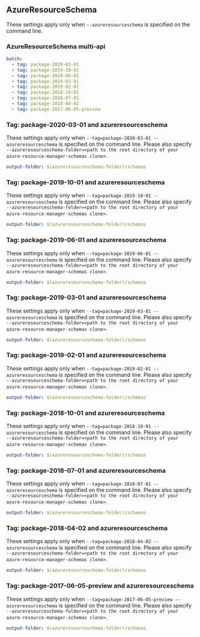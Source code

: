 ## AzureResourceSchema

These settings apply only when `--azureresourceschema` is specified on the command line.

### AzureResourceSchema multi-api

``` yaml $(azureresourceschema) && $(multiapi)
batch:
  - tag: package-2020-03-01
  - tag: package-2019-10-01
  - tag: package-2019-06-01
  - tag: package-2019-03-01
  - tag: package-2019-02-01
  - tag: package-2018-10-01
  - tag: package-2018-07-01
  - tag: package-2018-04-02
  - tag: package-2017-06-05-preview
```

### Tag: package-2020-03-01 and azureresourceschema

These settings apply only when `--tag=package-2020-03-01 --azureresourceschema` is specified on the command line.
Please also specify `--azureresourceschema-folder=<path to the root directory of your azure-resource-manager-schemas clone>`.

``` yaml $(tag) == 'package-2020-03-01' && $(azureresourceschema)
output-folder: $(azureresourceschema-folder)/schemas
```

### Tag: package-2019-10-01 and azureresourceschema

These settings apply only when `--tag=package-2019-10-01 --azureresourceschema` is specified on the command line.
Please also specify `--azureresourceschema-folder=<path to the root directory of your azure-resource-manager-schemas clone>`.

``` yaml $(tag) == 'package-2019-10-01' && $(azureresourceschema)
output-folder: $(azureresourceschema-folder)/schemas
```

### Tag: package-2019-06-01 and azureresourceschema

These settings apply only when `--tag=package-2019-06-01 --azureresourceschema` is specified on the command line.
Please also specify `--azureresourceschema-folder=<path to the root directory of your azure-resource-manager-schemas clone>`.

``` yaml $(tag) == 'package-2019-06-01' && $(azureresourceschema)
output-folder: $(azureresourceschema-folder)/schemas
```

### Tag: package-2019-03-01 and azureresourceschema

These settings apply only when `--tag=package-2019-03-01 --azureresourceschema` is specified on the command line.
Please also specify `--azureresourceschema-folder=<path to the root directory of your azure-resource-manager-schemas clone>`.

``` yaml $(tag) == 'package-2019-03-01' && $(azureresourceschema)
output-folder: $(azureresourceschema-folder)/schemas
```

### Tag: package-2019-02-01 and azureresourceschema

These settings apply only when `--tag=package-2019-02-01 --azureresourceschema` is specified on the command line.
Please also specify `--azureresourceschema-folder=<path to the root directory of your azure-resource-manager-schemas clone>`.

``` yaml $(tag) == 'package-2019-02-01' && $(azureresourceschema)
output-folder: $(azureresourceschema-folder)/schemas
```

### Tag: package-2018-10-01 and azureresourceschema

These settings apply only when `--tag=package-2018-10-01 --azureresourceschema` is specified on the command line.
Please also specify `--azureresourceschema-folder=<path to the root directory of your azure-resource-manager-schemas clone>`.

``` yaml $(tag) == 'package-2018-10-01' && $(azureresourceschema)
output-folder: $(azureresourceschema-folder)/schemas
```

### Tag: package-2018-07-01 and azureresourceschema

These settings apply only when `--tag=package-2018-07-01 --azureresourceschema` is specified on the command line.
Please also specify `--azureresourceschema-folder=<path to the root directory of your azure-resource-manager-schemas clone>`.

``` yaml $(tag) == 'package-2018-07-01' && $(azureresourceschema)
output-folder: $(azureresourceschema-folder)/schemas
```

### Tag: package-2018-04-02 and azureresourceschema

These settings apply only when `--tag=package-2018-04-02 --azureresourceschema` is specified on the command line.
Please also specify `--azureresourceschema-folder=<path to the root directory of your azure-resource-manager-schemas clone>`.

``` yaml $(tag) == 'package-2018-04-02' && $(azureresourceschema)
output-folder: $(azureresourceschema-folder)/schemas
```

### Tag: package-2017-06-05-preview and azureresourceschema

These settings apply only when `--tag=package-2017-06-05-preview --azureresourceschema` is specified on the command line.
Please also specify `--azureresourceschema-folder=<path to the root directory of your azure-resource-manager-schemas clone>`.

``` yaml $(tag) == 'package-2017-06-05-preview' && $(azureresourceschema)
output-folder: $(azureresourceschema-folder)/schemas
```

